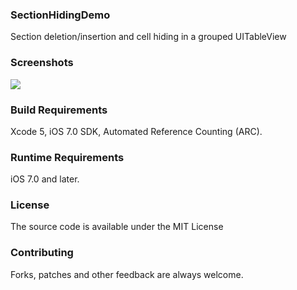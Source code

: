 ### SectionHidingDemo
Section deletion/insertion and cell hiding in a grouped UITableView

### Screenshots
![](http://i.imgur.com/xCD5jq3.gif)

### Build Requirements
Xcode 5, iOS 7.0 SDK, Automated Reference Counting (ARC).

### Runtime Requirements
iOS 7.0 and later.

### License
The source code is available under the MIT License

### Contributing
Forks, patches and other feedback are always welcome.
